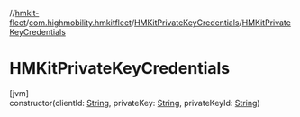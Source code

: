 //[hmkit-fleet](../../../index.md)/[com.highmobility.hmkitfleet](../index.md)/[HMKitPrivateKeyCredentials](index.md)/[HMKitPrivateKeyCredentials](-h-m-kit-private-key-credentials.md)

# HMKitPrivateKeyCredentials

[jvm]\
constructor(clientId: [String](https://kotlinlang.org/api/latest/jvm/stdlib/kotlin-stdlib/kotlin/-string/index.html), privateKey: [String](https://kotlinlang.org/api/latest/jvm/stdlib/kotlin-stdlib/kotlin/-string/index.html), privateKeyId: [String](https://kotlinlang.org/api/latest/jvm/stdlib/kotlin-stdlib/kotlin/-string/index.html))
